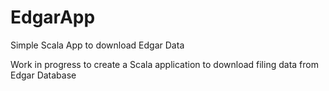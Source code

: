 # EdgarApp
Simple Scala App to download Edgar Data

Work in progress to create a Scala application  to download filing data from Edgar Database
